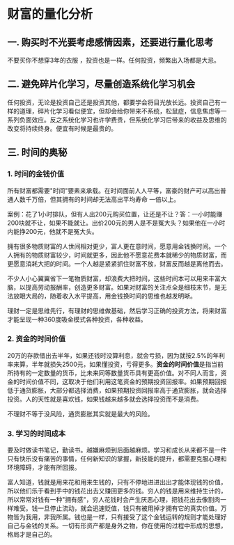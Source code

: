 # 财富的量化分析

## 一. 购买时不光要考虑感情因素，还要进行量化思考

不要买你不想穿3年的衣服 ，投资也是一样。任何投资，频繁出入场都是大忌。

## 二. 避免碎片化学习，尽量创造系统化学习机会

任何投资，无论是投资自己还是投资其他，都要学会将目光放长远。投资自己有一样的道理，碎片化学习看似便宜，但却会给你带来不系统，松鼠症，信息焦虑等一系列负面效应。反之系统化学习也许学费贵，但系统化学习后带来的收益及思维的改变将持续终身。便宜有时候是最贵的。

## 三. 时间的奥秘

### 1. 时间的金钱价值

所有财富都需要"时间"要素来承载。在时间面前人人平等，富豪的财产可以高出普通人数千万倍，但其拥有的时间却无法高出平均寿命 一倍以上。

案例：花了1小时排队，但有人出200元购买位置，让还是不让？答：一小时能赚200块就不让，如果不能就让。出价200元的男人是不是冤大头？如果他在一小时内能挣200元，他就不是冤大头。

拥有很多物质财富的人世间相对更少，富人更在意时间，愿意用金钱换时间。一个人拥有的物质财富较少，时间就更多，因此他不愿意花费本就稀少的物质财富，而更愿意消耗大把的时间。一个人越是紧紧抓住财富不放，财富反而越是离他而去。

不少人小心翼翼省下一笔物质财富，却浪费大把时间，这些时间本可以用来丰富大脑，以提高劳动报酬率，创造更多财富。如果对财富的关注点全是细枝末节，是无法放眼大局的，随着收入水平提高，用金钱换时间的思维也越发明晰。

理财一定是思维先行，有理财的思维做基础，然后学习正确的投资方法，将来财富才能呈现一种360度吸金模式各种投资，各种收益。

### 2. 资金的时间价值

20万的存款借出去半年，如果还钱时没算利息，就会亏损，因为就按2.5%的年利率来算，半年就损失2500元，如果懂投资，亏得更多。**资金的时间价值**是指当前所持有的一定数量的货币，比未来同等数量货币具有更高价值。对不同人而言，资金的时间价值不同，这取决于他们利用这笔资金的预期投资回报率。如果预期回报低于通货膨胀，大部分都选择消费，如果预期投资回报率高于通货膨胀，就会选择投资。人的天性就是喜欢钱，如果钱越来越多就会选择投资而不是消费。

不理财不等于没风险，通货膨胀其实就是最大的风险。

### 3. 学习的时间成本

要及时做读书笔记，勤读书。越嫌麻烦到后面越麻烦。学习和成长从来都不是一件只有快乐没有痛苦的事情，任何新知识的掌握，新技能的提升，都需要克服心理和环境障碍，才能有所回报。

富人知道，钱就是用来花和用来生钱的，只有不停地进进出出才能体现钱的价值，所以他们乐于看到手中的钱花出去又赚回更多的钱。穷人的钱是用来维持生计的，所以常常对钱有一种"拥有感"，穷人花钱时会产生厌恶心理，把钱花出去像割肉一样难受。钱一旦停止流动，就会迅速贬值，钱只有被用掉才拥有它的真实价值。万物皆为我用，非我所属。钱也是一样，只有接受了这个金钱运转的规则才能处理好自己与金钱的关系。一切有形资产都是身外之物，你在使用的过程中形成的思想，格局才是自己的。